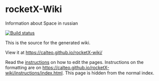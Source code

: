 # rocketX-Wiki
Information about Space in russian

[![Build status](https://ci.appveyor.com/api/projects/status/e7g400yoljlkc6a0/branch/main?svg=true)](https://ci.appveyor.com/project/Calteo/rocketX-wiki/branch/main)

This is the source for the generated wiki.

View it at https://calteo.github.io/rocketX-wiki/

Read the [instructions](instructions.md) on how to edit the pages. Instructions on the formatting are on https://calteo.github.io/rocketX-wiki/instructions/index.html. 
This page is hidden from the normal index.
